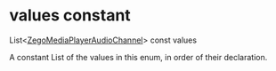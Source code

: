 


# values constant







List&lt;[ZegoMediaPlayerAudioChannel](../../zego_uikit_prebuilt_live_audio_room/ZegoMediaPlayerAudioChannel.md)> const values
  




<p>A constant List of the values in this enum, in order of their declaration.</p>











